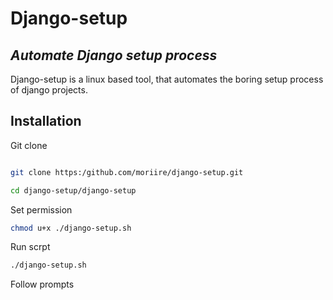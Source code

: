 # Django-setup
## _Automate Django setup process_

Django-setup is a linux based tool, that
automates the boring setup process of django
projects.

## Installation
Git clone
```sh

git clone https:/github.com/moriire/django-setup.git
```
```sh
cd django-setup/django-setup
```
Set permission
```sh
chmod u+x ./django-setup.sh
```
Run scrpt
```sh
./django-setup.sh
```
Follow prompts
